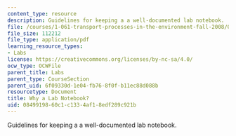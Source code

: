 ```yaml
---
content_type: resource
description: Guidelines for keeping a a well-documented lab notebook.
file: /courses/1-061-transport-processes-in-the-environment-fall-2008/0849919860c1c1334af18edf289c921b_why_alabnotebook.pdf
file_size: 112212
file_type: application/pdf
learning_resource_types:
- Labs
license: https://creativecommons.org/licenses/by-nc-sa/4.0/
ocw_type: OCWFile
parent_title: Labs
parent_type: CourseSection
parent_uid: 6f09330d-1e04-fb76-8f0f-b11ec88d088b
resourcetype: Document
title: Why a Lab Notebook?
uid: 08499198-60c1-c133-4af1-8edf289c921b
---
```

Guidelines for keeping a a well-documented lab notebook.
